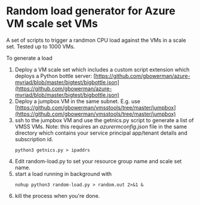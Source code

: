 # Random load generator for Azure VM scale set VMs
A set of scripts to trigger a randmon CPU load against  the VMs in a scale set. Tested up to 1000 VMs.

To generate a load

1. Deploy a VM scale set which includes a custom script extension which deploys a Python bottle server: [https://github.com/gbowerman/azure-myriad/blob/master/bigtest/bigbottle.json](https://github.com/gbowerman/azure-myriad/blob/master/bigtest/bigbottle.json)
2. Deploy a jumpbox VM in the same subnet. E.g. use [https://github.com/gbowerman/vmsstools/tree/master/jumpbox](https://github.com/gbowerman/vmsstools/tree/master/jumpbox)
3. ssh to the jumpbox VM and use the getnics.py script to generate a list of VMSS VMs. Note: this requires an _azurermconfig.json_ file in the same directory which contains your service principal app/tenant details and subscription id.
   ```
   python3 getnics.py > ipaddrs
   ```
4. Edit random-load.py to set your resource group name and scale set name.
5. start a load running in background with
   ```
   nohup python3 random-load.py > random.out 2>&1 &
   ```
6. kill the process when you're done.
